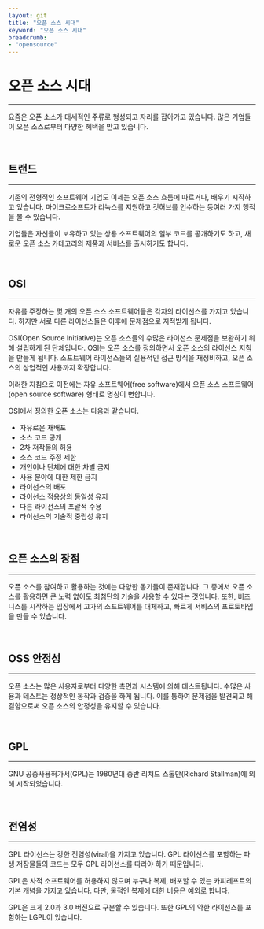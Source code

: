 ```yaml
---
layout: git
title: "오픈 소스 시대"
keyword: "오픈 소스 시대"
breadcrumb:
- "opensource"
---
```


# 오픈 소스 시대
---
요즘은 오픈 소스가 대세적인 주류로 형성되고 자리를 잡아가고 있습니다. 많은 기업들이 오픈 소스로부터 다양한 혜택을 받고 있습니다.

<br>

## 트랜드
---
기존의 전형적인 소프트웨어 기업도 이제는 오픈 소스 흐름에 따르거나, 배우기 시작하고 있습니다. 마이크로소프트가 리눅스를 지원하고 깃허브를 인수하는 등여러 가지 행적을 볼 수 있습니다.

기업들은 자신들이 보유하고 있는 상용 소프트웨어의 일부 코드를 공개하기도 하고, 새로운 오픈 소스 카테고리의 제품과 서비스를 출시하기도 합니다.

<br>

## OSI
---
자유를 주장하는 몇 개의 오픈 소스 소프트웨어들은 각자의 라이선스를 가지고 있습니다. 하지만 서로 다른 라이선스들은 이후에 문제점으로 지적받게 됩니다. 

OSI(Open Source Initiative)는 오픈 소스들의 수많은 라이선스 문제점을 보완하기 위해 설립하게 된 단체입니다. OSI는 오픈 소스를 정의하면서 오픈 소스의 라이선스 지침을 만들게 됩니다. 소프트웨어 라이선스들의 실용적인 접근 방식을 재정비하고, 오픈 소스의 상업적인 사용까지 확장합니다.

이러한 지침으로 이전에는 자유 소프트웨어(free software)에서 오픈 소스 소프트웨어(open source software) 형태로 명칭이 변합니다.

OSI에서 정의한 오픈 소스는 다음과 같습니다.
* 자유로운 재배포
* 소스 코드 공개
* 2차 저작물의 허용
* 소스 코드 주정 제한
* 개인이나 단체에 대한 차별 금지
* 사용 분야에 대한 제한 금지
* 라이선스의 배포
* 라이선스 적용상의 동일성 유지
* 다른 라이선스의 포괄적 수용
* 라이선스의 기술적 중립성 유지

<br>

## 오픈 소스의 장점
---
오픈 소스를 참여하고 활용하는 것에는 다양한 동기들이 존재합니다. 그 중에서 오픈 소스를 활용하면 큰 노력 없이도 최첨단의 기술을 사용할 수 있다는 것입니다. 또한, 비즈니스를 시작하는 입장에서 고가의 소프트웨어를 대체하고, 빠르게 서비스의 프로토타입을 만들 수 있습니다.

<br>

## OSS 안정성
---
오픈 소스는 많은 사용자로부터 다양한 측면과 시스템에 의해 테스트됩니다. 수많은 사용과 테스트는 정상적인 동작과 검증을 하게 됩니다. 이를 통하여 문제점을 발견되고 해결함으로써 오픈 소스의 안정성을 유지할 수 있습니다.

<br>

## GPL
---
GNU 공중사용허가서(GPL)는 1980년대 중반 리처드 스톨만(Richard Stallman)에 의해 시작되었습니다.

<br>

## 전염성
---
GPL 라이선스는 강한 전염성(viral)을 가지고 있습니다. GPL 라이선스를 포함하는 파생 저장물들의 코드는 모두 GPL 라이선스를 따라야 하기 때문입니다.  

GPL은 사적 소프트웨어를 허용하지 않으며 누구나 복제, 배포할 수 있는 카피레프트의 기본 개념을 가지고 있습니다. 다만, 물적인 복제에 대한 비용은 예외로 합니다.  

GPL은 크게 2.0과 3.0 버전으로 구분할 수 있습니다. 또한 GPL의 약한 라이선스를 포함하는 LGPL이 있습니다.  

<br><br>